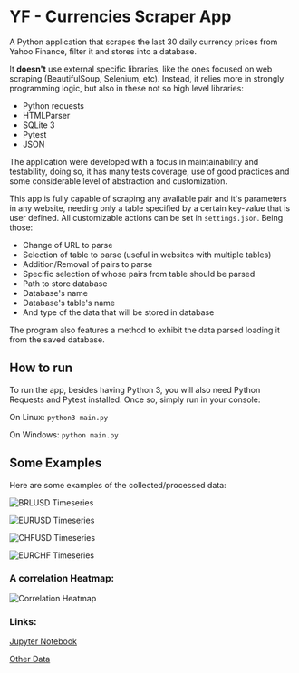# YF - Currencies Scraper App

A Python application that scrapes the last 30 daily currency prices from Yahoo Finance, filter it and stores into a database.

It **doesn't** use external specific libraries, like the ones focused on web scraping (BeautifulSoup, Selenium, etc). Instead, it relies more in strongly programming logic, but also in these not so high level libraries:
- Python requests
- HTMLParser
- SQLite 3
- Pytest
- JSON

The application were developed with a focus in maintainability and testability, doing so, it has many tests coverage, use of good practices and some considerable level of abstraction and customization.

This app is fully capable of scraping any available pair and it's parameters in any website, needing only a table specified by a certain key-value that is user defined. All customizable actions can be set in `settings.json`. Being those:

- Change of URL to parse
- Selection of table to parse (useful in websites with multiple tables)
- Addition/Removal of pairs to parse
- Specific selection of whose pairs from table should be parsed
- Path to store database
- Database's name
- Database's table's name
- And type of the data that will be stored in database

The program also features a method to exhibit the data parsed loading it from the saved database.

## How to run

To run the app, besides having Python 3, you will also need Python Requests and Pytest installed. Once so, simply run in your console:

On Linux: `python3 main.py`

On Windows: `python main.py`

## Some Examples

Here are some examples of the collected/processed data:

![BRLUSD Timeseries](https://github.com/Maicon-g14/YF-Currencies-Scraper/assets/61253567/a39e5948-9163-4802-98c4-f21f9b3a2bf9.png)

![EURUSD Timeseries](https://github.com/Maicon-g14/YF-Currencies-Scraper/assets/61253567/80aa0a02-5799-40d2-a1df-a595d4a50f79.png)
    
![CHFUSD Timeseries](https://github.com/Maicon-g14/YF-Currencies-Scraper/assets/61253567/ae055bb9-0e6e-4b7d-b64d-8b2b7e5f7840.png)

![EURCHF Timeseries](https://github.com/Maicon-g14/YF-Currencies-Scraper/assets/61253567/21019bf1-407a-4e88-83da-063a3d808608.png)

### A correlation Heatmap:

![Correlation Heatmap](https://github.com/Maicon-g14/YF-Currencies-Scraper/assets/61253567/e179dc12-f42c-47b6-af96-702adfc0e7ab.png)

### Links: 

[Jupyter Notebook](data/data_ploting.ipynb)

[Other Data](data/)
